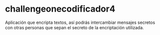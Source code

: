 # challengeonecodificador4
Aplicación que encripta textos, así podrás intercambiar mensajes secretos con otras personas que sepan el secreto de la encriptación utilizada.
